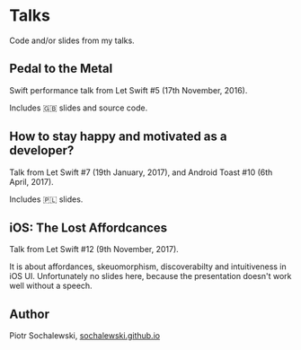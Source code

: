 # Talks

Code and/or slides from my talks.

## Pedal to the Metal

Swift performance talk from Let Swift #5 (17th November, 2016).

Includes 🇬🇧 slides and source code.

## How to stay happy and motivated as a developer?

Talk from Let Swift #7 (19th January, 2017), and Android Toast #10 (6th April, 2017).

Includes 🇵🇱 slides.

## iOS: The Lost Affordcances

Talk from Let Swift #12 (9th November, 2017).

It is about affordances, skeuomorphism, discoverabilty and intuitiveness in iOS UI. Unfortunately no slides here, because the presentation doesn't work well without a speech.

## Author

Piotr Sochalewski, <a href="http://sochalewski.github.io/">sochalewski.github.io</a>
